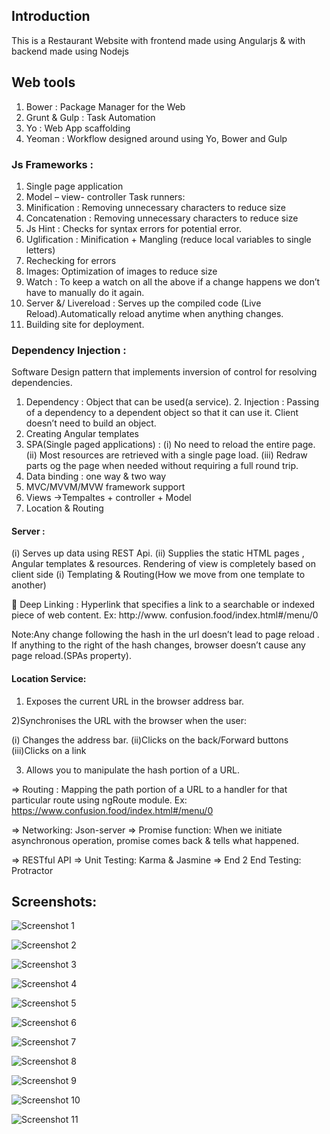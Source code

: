 ## Introduction
This is a Restaurant Website with frontend made using Angularjs & with backend made using Nodejs
## Web tools 
1.	Bower             :   Package Manager for the Web 
2.	Grunt & Gulp :  Task Automation
3.	Yo                     : Web App scaffolding
4.	Yeoman           : Workflow designed around using Yo, Bower and Gulp

###	Js Frameworks : 
1.	Single page application
2.	 Model – view- controller
       Task runners:
1. Minification : Removing unnecessary characters to reduce size
2. Concatenation : Removing unnecessary characters to reduce size
3. Js Hint : Checks for syntax errors for potential error.
4. Uglification : Minification + Mangling (reduce local variables to single letters)
5. Rechecking for errors
6. Images: Optimization of images to reduce size
7. Watch : To keep a watch on all the above if a change happens we don’t have to manually do it again.
8. Server &/ Livereload : Serves up the compiled code (Live Reload).Automatically reload anytime when anything changes.
9. Building site for deployment.

### Dependency Injection : 
Software Design pattern that implements inversion of control for resolving dependencies.
1. Dependency : Object that can be used(a service).
	2. Injection : Passing of a dependency to a dependent object so that it can use it.
Client doesn’t need to build an object.
1. Creating Angular templates
2. SPA(Single paged applications) : 
(i) No need to reload the entire page.
(ii) Most resources are retrieved with a single page load.
(iii) Redraw parts og the page when needed without requiring a full round trip.
3. Data binding : one way & two way
4. MVC/MVVM/MVW framework support
5. Views ->Tempaltes + controller + Model
6. Location & Routing

#### Server : 
(i)	Serves up data using REST Api.
(ii)	Supplies the static HTML pages , Angular templates & resources.
Rendering of view is completely based on client side
(i)	Templating & Routing(How we move from one template to another)

	Deep Linking : Hyperlink that specifies a link to a searchable or indexed piece of web content.
Ex: http://www. confusion.food/index.html#/menu/0

Note:Any change  following the hash in the url doesn’t lead to  page reload . If anything to the right of the hash changes, browser doesn’t cause any page reload.(SPAs property).

#### Location Service:

1) Exposes the current URL in the browser address bar.

2)Synchronises the URL with the browser when the user:

(i) Changes the address bar.
(ii)Clicks on the back/Forward buttons
(iii)Clicks on a link
	
3) Allows you to manipulate the hash portion of a URL.


=> Routing : Mapping the path portion of a URL to a handler for that particular route using ngRoute module.
    Ex: https://www.confusion.food/index.html#/menu/0

=> Networking: Json-server
=> Promise function: When we initiate asynchronous operation, promise comes back & tells what  happened.

=> RESTful API
=> Unit Testing: Karma & Jasmine
=> End 2 End Testing: Protractor


## Screenshots:

![Screenshot 1](https://github.com/ishank62/Restaurant-Website/blob/master/Website/screenshots/Screenshot%201.png)



![Screenshot 2](https://github.com/ishank62/Restaurant-Website/blob/master/Website/screenshots/Screenshot%202.png)



![Screenshot 3](https://github.com/ishank62/Restaurant-Website/blob/master/Website/screenshots/Screenshot%203.png)



![Screenshot 4](https://github.com/ishank62/Restaurant-Website/blob/master/Website/screenshots/Screenshot%204.png)



![Screenshot 5](https://github.com/ishank62/Restaurant-Website/blob/master/Website/screenshots/Screenshot%205.png)



![Screenshot 6](https://github.com/ishank62/Restaurant-Website/blob/master/Website/screenshots/Screenshot%206.png)



![Screenshot 7](https://github.com/ishank62/Restaurant-Website/blob/master/Website/screenshots/Screenshot%207.png)



![Screenshot 8](https://github.com/ishank62/Restaurant-Website/blob/master/Website/screenshots/Screenshot%208.png)



![Screenshot 9](https://github.com/ishank62/Restaurant-Website/blob/master/Website/screenshots/Screenshot%209.png)



![Screenshot 10](https://github.com/ishank62/Restaurant-Website/blob/master/Website/screenshots/Screenshot%2010.png)



![Screenshot 11](https://github.com/ishank62/Restaurant-Website/blob/master/Website/screenshots/Screenshot%2011.png)
